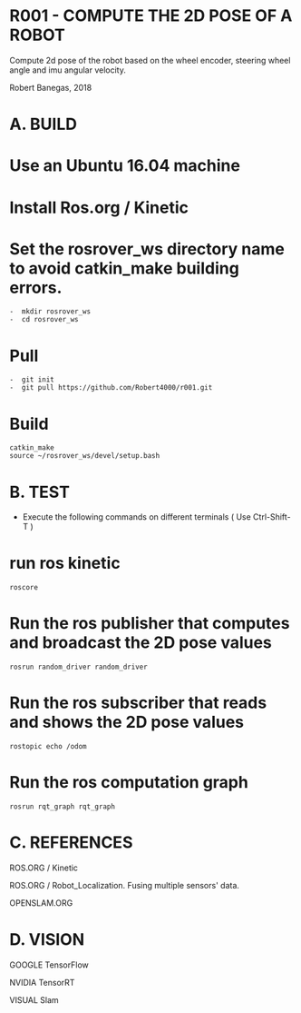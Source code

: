 # R001 - COMPUTE THE 2D POSE OF A ROBOT

Compute 2d pose of the robot based on the wheel encoder, steering wheel angle and imu angular velocity.

Robert Banegas, 2018  


 A. BUILD  
 ========
 #  Use an Ubuntu 16.04 machine
 #  Install Ros.org / Kinetic
 #  Set the rosrover_ws directory name to avoid catkin_make building errors. 
    -  mkdir rosrover_ws 
    -  cd rosrover_ws
 
 #  Pull  
    -  git init
    -  git pull https://github.com/Robert4000/r001.git
     
 
 #  Build
    catkin_make
    source ~/rosrover_ws/devel/setup.bash



 B. TEST
 =======
 - Execute the following commands on different terminals ( Use Ctrl-Shift-T )
  
 
 # run ros kinetic
    roscore
   
 # Run the ros publisher that computes and broadcast the 2D pose values
    rosrun random_driver random_driver
 
 # Run the ros subscriber that reads and shows the 2D pose values
    rostopic echo /odom
 
 # Run the ros computation graph 
    rosrun rqt_graph rqt_graph
    
 
 
 C. REFERENCES
 ==============
 ROS.ORG / Kinetic
 
 ROS.ORG / Robot_Localization. Fusing multiple sensors' data.
 
 OPENSLAM.ORG 
 
 
 
  
 D. VISION
 ========
 GOOGLE TensorFlow

 NVIDIA TensorRT

 VISUAL Slam
 
 
 
 

